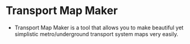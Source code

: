 # Transport Map Maker

- Transport Map Maker is a tool that allows you to make beautiful yet simplistic metro/underground transport system maps very easily.
